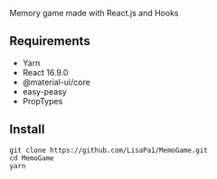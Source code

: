 Memory game made with React.js and Hooks

## Requirements
* Yarn
* React 16.9.0
* @material-ui/core
* easy-peasy
* PropTypes

## Install
```
git clone https://github.com/LisaPa1/MemoGame.git
cd MemoGame
yarn
```

